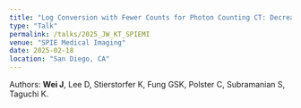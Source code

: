 ```yaml
---
title: "Log Conversion with Fewer Counts for Photon Counting CT: Decreasing Both Bias and Variance Simultaneously"
type: "Talk"
permalink: /talks/2025_JW_KT_SPIEMI
venue: "SPIE Medical Imaging"
date: 2025-02-18
location: "San Diego, CA"
---
```


Authors: **Wei J**, Lee D, Stierstorfer K, Fung GSK, Polster C, Subramanian S, Taguchi K.
